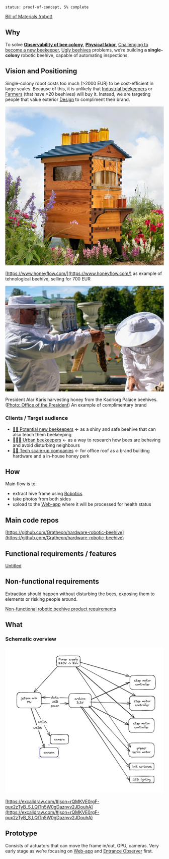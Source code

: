 `status: proof-of-concept, 5% complete`

[Bill of Materials (robot)](https://www.notion.so/Bill-of-Materials-robot-7d3741a8e09d490e88eb285b2bbdc180?pvs=21)

## Why

To solve [**Observability of bee colony**](https://www.notion.so/Observability-of-bee-colony-c7971983f26d4ff19da0ef3390c4871b?pvs=21), [**Physical labor**](https://www.notion.so/Physical-labor-b8861af7945c4cfea61020521ec26a27?pvs=21), [Challenging to become a new beekeeper](https://www.notion.so/Challenging-to-become-a-new-beekeeper-bdf59f6539da4005a394efac02c9c949?pvs=21), [Ugly beehives](https://www.notion.so/Ugly-beehives-49a604ea99fa429691b0e23dccc1f172?pvs=21) problems, we’re building **a single-colony** robotic beehive, capable of automating inspections.

## Vision and Positioning

Single-colony robot costs too much (>2000 EUR) to be cost-efficient in large scales. Because of this, it is unlikely that [Industrial beekeepers](https://www.notion.so/Industrial-beekeepers-cf0c8af087cb456dbb72058b88a42db9?pvs=21) or [Farmers](https://www.notion.so/Farmers-df786b4ba018453da181a8d9da186a79?pvs=21) (that have >20 beehives) will buy it. Instead, we are targeting people that value exterior [Design](https://www.notion.so/Design-0fcc20f16af7447587add9b6a9799f9b?pvs=21) to compliment their brand.

![](../img/honeyflow.png)


[https://www.honeyflow.com/](https://www.honeyflow.com/) as example of tehnological beehive, selling for 700 EUR

![](../img/president.png)


President Alar Karis harvesting honey from the Kadriorg Palace beehives. ([Photo: Office of the President](https://news.err.ee/1609070024/gallery-president-alar-karis-harvesting-honey-in-front-of-kadriorg-palace#lg=1&slide=1)) An example of complimentary brand

### Clients / Target audience

- [👨🏻 Potential new beekeepers](../clients/👨🏻%20Potential%20new%20beekeepers.md) ← as a shiny and safe beehive that can also teach them beekeeping
- [👩🏼‍🏫 Urban beekeepers](../clients/👩🏼‍🏫%20Urban%20beekeepers.md) ← as a way to research how bees are behaving and avoid disturbing neighbours
- [👩🏻 Tech scale-up companies](../clients/👩🏻%20Tech%20scale-up%20companies.md) ← for office roof as a brand building hardware and a in-house honey perk

## How

Main flow is to:
- extract hive frame using [Robotics](https://www.notion.so/Robotics-1d7756ebf56e4a30ba652a128b583f82?pvs=21)
- take photos from both sides
- upload to the [Web-app](https://www.notion.so/Web-app-2937ed264e1d434a8664caa4bc40978e?pvs=21) where it will be processed for health status

## Main code repos

[https://github.com/Gratheon/hardware-robotic-beehive](https://github.com/Gratheon/hardware-robotic-beehive)

## Functional requirements / features

[Untitled](https://www.notion.so/6121104576b8409b9d0eebce36c343ab?pvs=21)

## Non-functional requirements

Extraction should happen without disturbing the bees, exposing them to elements or risking people around.

[Non-functional robotic beehive product requirements](https://www.notion.so/615220168d8c46369d6165f23c571cbb?pvs=21)

## What

### Schematic overview
![](../img/Screenshot%202024-07-01%20at%2018.58.24.png)

[https://excalidraw.com/#json=rQMKVE0rgF-pux2zTyB_S,LQlTn5W0gDaznvv2JDouhA](https://excalidraw.com/#json=rQMKVE0rgF-pux2zTyB_S,LQlTn5W0gDaznvv2JDouhA)

## Prototype

Consists of actuators that can move the frame in/out, GPU, cameras. Very early stage as we’re focusing on [Web-app](https://www.notion.so/Web-app-2937ed264e1d434a8664caa4bc40978e?pvs=21) and [Entrance Observer](https://www.notion.so/Entrance-Observer-b0319799ab7744dc928c08119de4fc43?pvs=21) first.
